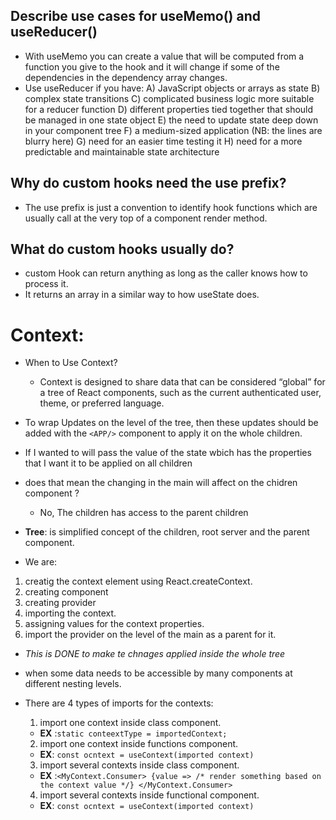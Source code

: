 ## Describe use cases for useMemo() and useReducer()
- With useMemo you can create a value that will be computed from a function you give to the hook and it will change if some of the dependencies in the dependency array changes.
- Use useReducer if you have:
    A) JavaScript objects or arrays as state
    B) complex state transitions
    C) complicated business logic more suitable for a reducer function
    D) different properties tied together that should be managed in one state object
    E) the need to update state deep down in your component tree
    F) a medium-sized application (NB: the lines are blurry here)
    G) need for an easier time testing it
    H) need for a more predictable and maintainable state architecture

## Why do custom hooks need the use prefix?
- The use prefix is just a convention to identify hook functions which are usually call at the very top of a component render method.

## What do custom hooks usually do?
-  custom Hook can return anything as long as the caller knows how to process it.
-   It returns an array in a similar way to how useState does.



# Context:
- When to Use Context?
  * Context is designed to share data that can be considered “global” for a tree of React components, such as the current authenticated user, theme, or preferred language.

- To wrap Updates on the level of the tree, then these updates should be added with the `<APP/>` component to apply it on the whole children.

- If I wanted to will pass the value of the state  wbich has the properties that I want it to be applied on all children 

- does that mean the changing in the main will affect on the chidren component ?
  * No, The children has access to the parent children 

- **Tree**: is simplified concept of the children, root server and the parent component.

- We are:
1. creatig the context element using React.createContext.
2. creating component 
3. creating provider
4. importing the context.
5. assigning values for the context properties.
6. import the provider on the level of the main as a parent for it. 
  - *This is DONE to make te chnages applied inside the whole tree*

- when some data needs to be accessible by many components at different nesting levels.

- There are 4 types of imports for the contexts:
  1. import one context inside class component. 
    - **EX** :`static conteextType = importedContext;` 
  2. import one context inside functions component.
    - **EX**: `const ocntext = useContext(imported context)`
  3. import several contexts inside class component.
    - **EX** :`<MyContext.Consumer> {value => /* render something based on the context value */} </MyContext.Consumer>` 
  4. import several contexts inside functional component.
    - **EX**: `const ocntext = useContext(imported context)`
   


